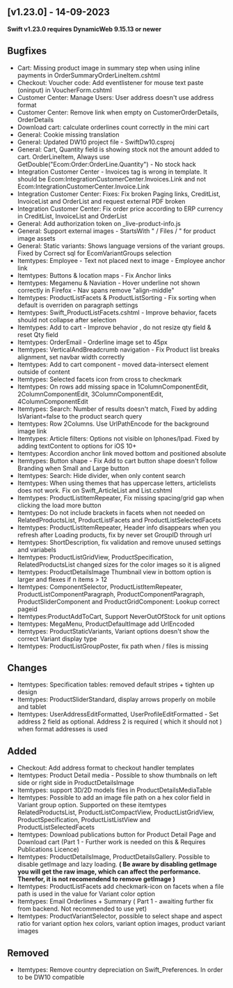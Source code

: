## [v1.23.0] - 14-09-2023

**Swift v1.23.0 requires DynamicWeb 9.15.13 or newer**

## Bugfixes
* Cart: Missing product image in summary step when using inline payments in OrderSummaryOrderLineItem.cshtml
* Checkout: Voucher code: Add eventlistener for mouse text paste (oninput) in VoucherForm.cshtml
* Customer Center: Manage Users: User address doesn't use address format
* Customer Center: Remove link when empty on CustomerOrderDetails, OrderDetails
* Download cart: calculate orderlines count correctly in the mini cart
* General: Cookie missing translation
* General: Updated DW10 project file - SwiftDw10.csproj
* General: Cart, Quantity field is showing stock not the amount added to cart. OrderLineItem, Always use GetDouble("Ecom:Order:OrderLine.Quantity") - No stock hack
* Integration Customer Center - Invoices tag is wrong in template. It should be Ecom:IntegrationCustomerCenter.Invoices.Link and not Ecom:IntegrationCustomerCenter.Invoice.Link
* Integration Customer Center: Fixes:  Fix broken Paging links, CreditList, InvoiceList and OrderList and  request external PDF broken
* Integration Customer Center: Fix order price according to ERP currency in CreditList, InvoiceList and OrderList
* General: Add authorization token on _live-product-info.js
* General: Support external images - StartsWith  " / Files / " for product image assets
* General: Static variants: Shows language versions of the variant groups. Fixed by Correct sql for EcomVariantGroups selection
* Itemtypes: Employee - Text not placed next to image - Employee anchor link
* Itemtypes: Buttons & location maps - Fix Anchor links
* Itemtypes: Megamenu & Naviation - Hover underline not shown correctly in Firefox - Nav spans remove "align-middle"
* Itemtypes: ProductListFacets & ProductListSorting - Fix sorting when default is overriden on paragraph settings
* Itemtypes: Swift_ProductListFacets.cshtml -  Improve behavior, facets should not collapse after selection 
* Itemtypes: Add to cart - Improve behavior , do not resize qty field & reset Qty field
* Itemtypes: OrderEmail - Orderline image set to 45px
* Itemtypes: VerticalAndBreadcrumb navigation - Fix Product list breaks alignment, set navbar width correctly
* Itemtypes: Add to cart component - moved data-intersect element outside of content
* Itemtypes: Selected facets icon from cross to checkmark
* Itemtypes: On rows add missing space in 1ColumnComponentEdit, 2ColumnComponentEdit, 3ColumnComponentEdit, 4ColumnComponentEdit 
* Itemtypes: Search: Number of results doesn't match, Fixed by adding IsVariant=false to the product search query
* Itemtypes: Row 2Columns. Use UrlPathEncode for the background image link
* Itemtypes: Article filters: Options not visible on Iphones/Ipad. Fixed by adding textContent to options for iOS 10+
* Itemtypes: Accordion anchor link moved bottom and positioned absolute
* Itemtypes: Button shape - Fix  Add to cart button shape doesn't follow Branding when Small and Large button
* Itemtypes: Search: Hide divider, when only content search
* Itemtypes: When using themes that has uppercase letters, articlelists does not work. Fix on Swift_ArticleList and List.cshtml
* Itemtypes: ProductListItemRepeater, Fix missing spacing/grid gap when clicking the load more button
* Itemtypes: Do not include brackets in facets when not needed on RelatedProductsList, ProductListFacets and ProductListSelectedFacets
* Itemtypes: ProductListItemRepeater, Header info disappears when you refresh after Loading products, fix by never set GroupID through url
* Itemtypes: ShortDescription, fix validation and remove unused settings and variabels
* Itemtypes: ProductListGridView, ProductSpecification, RelatedProductsList changed sizes for the color images so it is aligned
* Itemtypes: ProductDetailsImage Thumbnail view in bottom option is larger and flexes if n items > 12 
* Itemtypes: ComponentSelector, ProductListItemRepeater, ProductListComponentParagraph, ProductComponentParagraph, ProductSliderComponent and ProductGridComponent: Lookup correct pageid
* Itemtypes:ProductAddToCart, Support NeverOutOfStock for unit options
* Itemtypes: MegaMenu, ProductDefaultImage add UrlEncoded
* Itemtypes: ProductStaticVariants, Variant options doesn't show the correct Variant display type
* Itemtypes: ProductListGroupPoster, fix path when / files is missing

## Changes
* Itemtypes: Specification tables: removed default stripes + tighten up design
* Itemtypes: ProductSliderStandard, display arrows properly on mobile and tablet
* Itemtypes: UserAddressEditFormatted, UserProfileEditFormatted - Set address 2 field as optional. Address 2 is required ( which it should not ) when format addresses is used

## Added
* Checkout: Add address format to checkout handler templates
* Itemtypes: Product Detail media - Possible to show thumbnails on left side or right side in ProductDetailsImage
* Itemtypes: support 3D/2D models files in ProductDetailsMediaTable
* Itemtypes: Possible to add an image file path on a hex color field in Variant group option. Supported on these itemtypes RelatedProductsList, ProductListCompactView, ProductListGridView, ProductSpecification, ProductListListView and ProductListSelectedFacets
* Itemtypes: Download publications button for Product Detail Page and Download cart (Part 1 - Further work is needed on this & Requires Publications Licence)
* Itemtypes: ProductDetailsImage, ProductDetailsGallery. Possible to disable getImage and lazy loading. **( Be aware by disabling getImage you will get the raw image, which can affect the performance. Therefor, it is not recomendend to remove getImage )**
* Itemtypes: ProductListFacets add checkmark-icon on facets when a file path is used in the value for Variant color option 
* Itemtypes: Email Orderlines + Summary ( Part 1 - awaiting further fix from backend. Not recommended to use yet)
* Itemtypes: ProductVariantSelector, possible to select shape and aspect ratio for variant option hex colors, variant option images, product variant images 

## Removed
* Itemtypes: Remove country depreciation on Swift_Preferences. In order to be DW10 compatible

